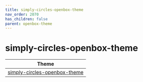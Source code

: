 ```yaml
---
title: simply-circles-openbox-theme
nav_order: 2070
has_children: false
parent: openbox-theme
---
```



# simply-circles-openbox-theme

| Theme |
| --- |
| [simply-circles-openbox-theme](https://github.com/ju1464/Simply_Circles_Themes/tree/master/GTK-Gnome/Black_And_White/Simply_Circles_Dark/openbox-3) |

